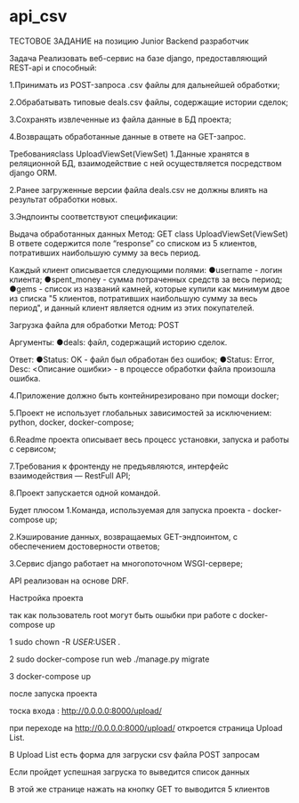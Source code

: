 # api_csv
ТЕСТОВОЕ ЗАДАНИЕ на позицию 
Junior Backend разработчик 

Задача
Реализовать веб-сервис на базе django, предоставляющий REST-api и способный:

1.Принимать из POST-запроса .csv файлы для дальнейшей обработки;

2.Обрабатывать типовые deals.csv файлы, содержащие истории сделок;

3.Сохранять извлеченные из файла данные в БД проекта;

4.Возвращать обработанные данные в ответе на GET-запрос.

Требованияclass UploadViewSet(ViewSet)
1.Данные хранятся в реляционной БД, взаимодействие с ней осуществляется посредством django ORM.

2.Ранее загруженные версии файла deals.csv не должны влиять на результат обработки новых.

3.Эндпоинты соответствуют спецификации:

Выдача обработанных данных
Метод: GET
class UploadViewSet(ViewSet)
В ответе содержится поле “response” со списком из 5 клиентов, потративших наибольшую сумму за весь период.

Каждый клиент описывается следующими полями:
●username - логин клиента;
●spent_money - сумма потраченных средств за весь период;
●gems - список из названий камней, которые купили как минимум двое из списка "5 клиентов, потративших наибольшую сумму за весь период", и данный клиент является одним из этих покупателей.





Загрузка файла для обработки
Метод: POST

Аргументы:
●deals: файл, содержащий историю сделок.

Ответ:
●Status: OK - файл был обработан без ошибок;
●Status: Error, Desc: <Описание ошибки> - в процессе обработки файла произошла ошибка.

4.Приложение должно быть контейнирезировано при помощи docker;

5.Проект не использует глобальных зависимостей за исключением:  python, docker, docker-compose;

6.Readme проекта описывает весь процесс установки, запуска и работы с сервисом;

7.Требования к фронтенду не предъявляются, интерфейс взаимодействия — RestFull API;

8.Проект запускается одной командой.

Будет плюсом
1.Команда, используемая для запуска проекта - docker-compose up;

2.Кэширование данных, возвращаемых GET-эндпоинтом, с обеспечением достоверности ответов;

3.Сервис django работает на многопоточном WSGI-сервере;

API реализован на основе  DRF.

Настройка проекта 

так как пользователь root могут быть ошыбки при работе с  docker-compose up 

1 sudo chown -R $USER:$USER .

2  sudo docker-compose run web ./manage.py migrate

3  docker-compose up 

после запуска проекта 

тоска входа : http://0.0.0.0:8000/upload/ 

при переходе на http://0.0.0.0:8000/upload/ откроется страница Upload List.

В Upload List есть форма для загруски csv файла POST запросам 

Если пройдет успешная загруска то выведится список данных

В этой же странице нажать на кнопку GET то выводится 5 клиентов 




